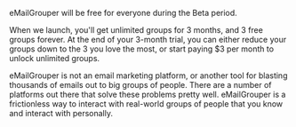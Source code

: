 eMailGrouper will be free for everyone during the Beta period.

When we launch, you'll get unlimited groups for 3 months, and 3 free groups forever. At the end of your 3-month trial, you can either reduce your groups down to the 3 you love the most, or start paying $3 per month to unlock unlimited groups.

eMailGrouper is not an email marketing platform, or another tool for blasting thousands of emails out to big groups of people. There are a number of platforms out there that solve these problems pretty well. eMailGrouper is a frictionless way to interact with real-world groups of people that you know and interact with personally.